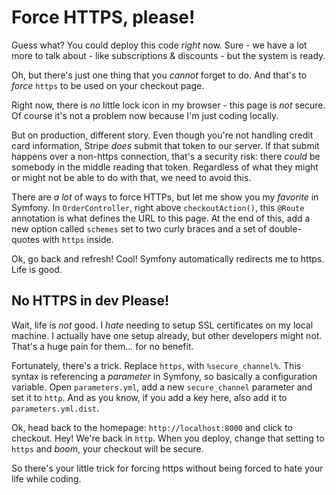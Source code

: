 # Force HTTPS, please!

Guess what? You could deploy this code *right* now. Sure - we have a lot more to
talk about - like subscriptions & discounts - but the system is ready.

Oh, but there's just one thing that you *cannot* forget to do. And that's to *force*
`https` to be used on your checkout page.

Right now, there is *no* little lock icon in my browser - this page is *not* secure.
Of course it's not a problem now because I'm just coding locally.

But on production, different story. Even though you're not handling credit card
information, Stripe *does* submit that token to our server. If that submit happens
over a non-https connection, that's a security risk: there *could* be somebody
in the middle reading that token. Regardless of what they might or might not be able
to do with that, we need to avoid this.

There are *a lot* of ways to force HTTPs, but let me show you my *favorite* in Symfony.
In `OrderController`, right above `checkoutAction()`, this `@Route` annotation is
what defines the URL to this page. At the end of this, add a new option called
`schemes` set to two curly braces and a set of double-quotes with `https` inside.

Ok, go back and refresh! Cool! Symfony automatically redirects me to https. Life
is good.

## No HTTPS in dev Please!

Wait, life is *not* good. I *hate* needing to setup SSL certificates on my local
machine. I actually have one setup already, but other developers might not. That's
a huge pain for them... for no benefit.

Fortunately, there's a trick. Replace `https`, with `%secure_channel%`. This syntax
is referencing a *parameter* in Symfony, so basically a configuration variable.
Open `parameters.yml`, add a new `secure_channel` parameter and set it to `http`.
And as you know, if you add a key here, also add it to `parameters.yml.dist`.

Ok, head back to the homepage: `http://localhost:8000` and click to checkout. Hey!
We're back in `http`. When you deploy, change that setting to `https` and *boom*,
your checkout will be secure.

So there's your little trick for forcing https without being forced to hate your
life while coding.
